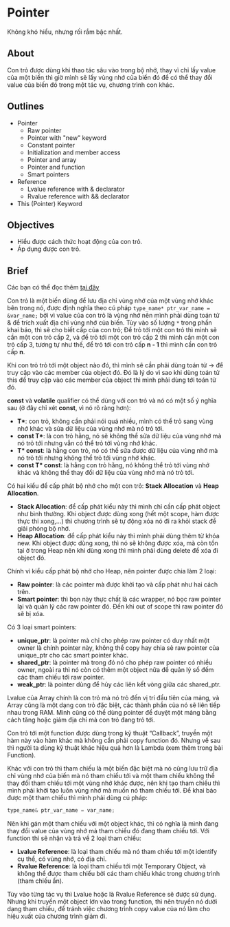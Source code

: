 # Pointer
Không khó hiểu, nhưng rối rắm bậc nhất.

## About
Con trỏ được dùng khi thao tác sâu vào trong bộ nhớ, thay vì chỉ lấy value của một biến thì giờ mình sẽ lấy vùng nhớ của biến đó để có thể thay đổi value của biến đó trong một tác vụ, chương trình con khác.

## Outlines
- Pointer
  - Raw pointer
  - Pointer with "new" keyword
  - Constant pointer
  - Initialization and member access
  - Pointer and array
  - Pointer and function
  - Smart pointers
- Reference
  - Lvalue reference with & declarator
  - Rvalue reference with && declarator
- This (Pointer) Keyword

## Objectives
- Hiểu được cách thức hoạt động của con trỏ.
- Áp dụng được con trỏ.

## Brief
Các bạn có thể đọc thêm [tại đây](https://docs.google.com/document/d/15U1sRoYSODQ_2Q8CbztXeTmqdf2EB9JwSM3M_tYkhKw/edit?usp=sharing)

Con trỏ là một biến dùng để lưu địa chỉ vùng nhớ của một vùng nhớ khác bên trong nó, được định nghĩa theo cú pháp `type_name* ptr_var_name = &var_name;` bởi vì value của con trỏ là vùng nhớ nên mình phải dùng toán tử & để trích xuất địa chỉ vùng nhớ của biến. Tùy vào số lượng `*` trong phần khai báo, thì sẽ cho biết cấp của con trỏ; Để trỏ tới một con trỏ thì mình sẽ cần một con trỏ cấp 2, và để trỏ tới một con trỏ cấp 2 thì mình cần một con trỏ cấp 3, tương tự như thế, để trỏ tới con trỏ cấp __n - 1__ thì mình cần con trỏ cấp __n__.

Khi con trỏ trỏ tới một object nào đó, thì mình sẽ cần phải dùng toán tử -> để truy cập vào các member của object đó. Đó là lý do vì sao khi dùng toán tử this để truy cập vào các member của object thì mình phải dùng tới toán tử đó.

__const__ và __volatile__ qualifier có thể dùng với con trỏ và nó có một số ý nghĩa sau (ở đây chỉ xét __const__, vì nó rõ ràng hơn):
- __T*__: con trỏ, không cần phải nói quá nhiều, mình có thể trỏ sang vùng nhớ khác và sửa dữ liệu của vùng nhớ mà nó trỏ tới.
- __const T*__: là con trỏ hằng, nó sẽ không thể sửa dữ liệu của vùng nhớ mà nó trỏ tới nhưng vẫn có thể trỏ tới vùng nhớ khác.
- __T* const__: là hằng con trỏ, nó có thể sửa được dữ liệu của vùng nhớ mà nó trỏ tới nhưng không thể trỏ tới vùng nhớ khác.
- __const T* const__: là hằng con trỏ hằng, nó không thể trỏ tới vùng nhớ khác và không thể thay đổi dữ liệu của vùng nhớ mà nó trỏ tới.

Có hai kiểu để cấp phát bộ nhớ cho một con trỏ: __Stack Allocation__ và __Heap Allocation__.

- __Stack Allocation__: để cấp phát kiểu này thì mình chỉ cần cấp phát object như bình thường. Khi object được dùng xong (hết một scope, hàm được thực thi xong,...) thì chương trình sẽ tự động xóa nó đi ra khỏi stack để giải phóng bộ nhớ.
- __Heap Allocation__: để cấp phát kiểu này thì mình phải dùng thêm từ khóa new. Khi object được dùng xong, thì nó sẽ không được xóa, mà còn tồn tại ở trong Heap nên khi dùng xong thì mình phải dùng delete để xóa đi object đó.

Chính vì kiểu cấp phát bộ nhớ cho Heap, nên pointer được chia làm 2 loại:
- __Raw pointer__: là các pointer mà được khởi tạo và cấp phát như hai cách trên.
- __Smart pointer__: thì bọn này thực chất là các wrapper, nó bọc raw pointer lại và quản lý các raw pointer đó. Đến khi out of scope thì raw pointer đó sẽ bị xóa.

Có 3 loại smart pointers:
- __unique_ptr__: là pointer mà chỉ cho phép raw pointer có duy nhất một owner là chính pointer này, không thể copy hay chia sẻ raw pointer của unique_ptr cho các smart pointer khác.
- __shared_ptr__: là pointer mà trong đó nó cho phép raw pointer có nhiều owner, ngoài ra thì nó còn có thêm một object nữa để quản lý số đếm các tham chiếu tới raw pointer.
- __weak_ptr__: là pointer dùng để hủy các liên kết vòng giữa các shared_ptr.

Lvalue của Array chính là con trỏ mà nó trỏ đến vị trí đầu tiên của mảng, và Array cũng là một dạng con trỏ đặc biệt, các thành phần của nó sẽ liên tiếp nhau trong RAM. Mình cũng có thể dùng pointer để duyệt một mảng bằng cách tăng hoặc giảm địa chỉ mà con trỏ đang trỏ tới.

Con trỏ tới một function được dùng trong kỹ thuật “Callback”, truyền một hàm này vào hàm khác mà không cần phải copy function đó. Nhưng về sau thì người ta dùng kỹ thuật khác hiệu quả hơn là Lambda (xem thêm trong bài Function).

Khác với con trỏ thì tham chiếu là một biến đặc biệt mà nó cũng lưu trữ địa chỉ vùng nhớ của biến mà nó tham chiếu tới và một tham chiếu không thể thay đổi tham chiếu tới một vùng nhớ khác được, nên khi tạo tham chiếu thì mình phải khởi tạo luôn vùng nhớ mà muốn nó tham chiếu tới. Để khai báo được một tham chiếu thì mình phải dùng cú pháp:

```cpp
type_name& ptr_var_name = var_name;
```

Nên khi gán một tham chiếu với một object khác, thì có nghĩa là mình đang thay đổi value của vùng nhớ mà tham chiếu đó đang tham chiếu tới.
Với function thì sẽ nhận và trả về 2 loại tham chiếu:
- __Lvalue Reference__: là loại tham chiếu mà nó tham chiếu tới một identify cụ thể, có vùng nhớ, có địa chỉ.
- __Rvalue Reference__: là loại tham chiếu tới một Temporary Object, và không thể được tham chiếu bởi các tham chiếu khác trong chương trình (tham chiếu ẩn).

Tùy vào từng tác vụ thì Lvalue hoặc là Rvalue Reference sẽ được sử dụng. Nhưng khi truyền một object lớn vào trong function, thì nên truyền nó dưới dạng tham chiếu, để tránh việc chương trình copy value của nó làm cho hiệu xuất của chương trình giảm đi.